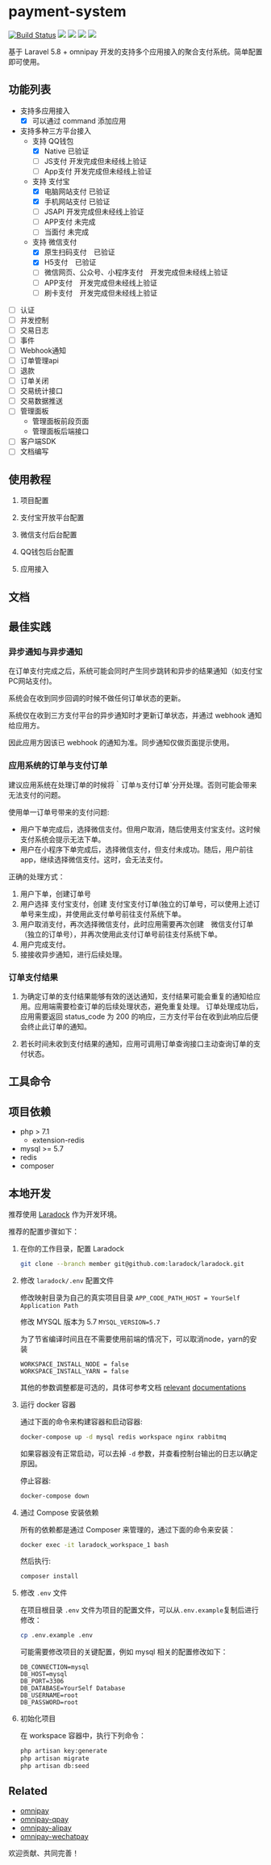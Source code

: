 # payment-system

[![Build Status](https://travis-ci.com/cmzz/payment-system.svg?branch=master)](https://travis-ci.com/cmzz/payment-system)
![](https://img.shields.io/swagger/valid/2.0/https/raw.githubusercontent.com/OAI/OpenAPI-Specification/master/examples/v2.0/json/petstore-expanded.json.svg)
![](https://img.shields.io/badge/php-7.1-blue.svg)
![](https://img.shields.io/badge/mysql-%3E%3D5.7-blue.svg)
![](https://img.shields.io/badge/laravel-5.8-blue.svg)

基于 Laravel 5.8 + omnipay 开发的支持多个应用接入的聚合支付系统。简单配置即可使用。

## 功能列表

- 支持多应用接入
    - [x] 可以通过 command 添加应用
- 支持多种三方平台接入
    - 支持 QQ钱包
        - [x] Native 已验证
        - [ ] JS支付 开发完成但未经线上验证
        - [ ] App支付 开发完成但未经线上验证
    - 支持 支付宝
        - [x] 电脑网站支付 已验证
        - [x] 手机网站支付 已验证
        - [ ] JSAPI 开发完成但未经线上验证
        - [ ] APP支付 未完成
        - [ ] 当面付 未完成
    - 支持 微信支付
        - [x] 原生扫码支付　已验证
        - [x] H5支付　已验证
        - [ ] 微信网页、公众号、小程序支付　开发完成但未经线上验证
        - [ ] APP支付　开发完成但未经线上验证
        - [ ] 刷卡支付　开发完成但未经线上验证
- [ ] 认证
- [ ] 并发控制
- [ ] 交易日志
- [ ] 事件
- [ ] Webhook通知
- [ ] 订单管理api
- [ ] 退款
- [ ] 订单关闭
- [ ] 交易统计接口
- [ ] 交易数据推送
- [ ] 管理面板
    - 管理面板前段页面
    - 管理面板后端接口
- [ ] 客户端SDK
- [ ] 文档编写

## 使用教程
1. 项目配置

2. 支付宝开放平台配置

3. 微信支付后台配置

4. QQ钱包后台配置

5. 应用接入

## 文档


## 最佳实践

### 异步通知与异步通知

在订单支付完成之后，系统可能会同时产生同步跳转和异步的结果通知（如支付宝 PC网站支付)。

系统会在收到同步回调的时候不做任何订单状态的更新。

系统仅在收到三方支付平台的异步通知时才更新订单状态，并通过 webhook 通知给应用方。

因此应用方因该已 webhook 的通知为准。同步通知仅做页面提示使用。

### 应用系统的订单与支付订单

建议应用系统在处理订单的时候将｀订单`与`支付订单`分开处理。否则可能会带来无法支付的问题。

使用单一订单号带来的支付问题:

- 用户下单完成后，选择微信支付。但用户取消，随后使用支付宝支付。这时候支付系统会提示无法下单。
- 用户在小程序下单完成后，选择微信支付，但支付未成功。随后，用户前往app，继续选择微信支付。这时，会无法支付。

正确的处理方式：

1. 用户下单，创建订单号
2. 用户选择 支付宝支付，创建 支付宝支付订单(独立的订单号，可以使用上述订单号来生成)，并使用此支付单号前往支付系统下单。
3. 用户取消支付，再次选择微信支付，此时应用需要再次创建　微信支付订单（独立的订单号），并再次使用此支付订单号前往支付系统下单。
4. 用户完成支付。
5. 接接收异步通知，进行后续处理。
    
### 订单支付结果

1. 为确定订单的支付结果能够有效的送达通知，支付结果可能会重复的通知给应用。应用端需要检查订单的后续处理状态，避免重复处理。
订单处理成功后，应用需要返回 status_code 为 200 的响应，三方支付平台在收到此响应后便会终止此订单的通知。

2. 若长时间未收到支付结果的通知，应用可调用订单查询接口主动查询订单的支付状态。


## 工具命令


## 项目依赖
- php > 7.1
    - extension-redis
- mysql >= 5.7
- redis
- composer 

## 本地开发

推荐使用 [Laradock](https://github.com/laradock/laradock) 作为开发环境。

推荐的配置步骤如下：

1. 在你的工作目录，配置 Laradock
    ```bash
    git clone --branch member git@github.com:laradock/laradock.git
    ```

2. 修改 `laradock/.env` 配置文件

    修改映射目录为自己的真实项目目录 `APP_CODE_PATH_HOST = YourSelf Application Path`
    
    修改 MYSQL 版本为 5.7 `MYSQL_VERSION=5.7`
    
    为了节省编译时间且在不需要使用前端的情况下，可以取消node，yarn的安装
    
    ```
    WORKSPACE_INSTALL_NODE = false
    WORKSPACE_INSTALL_YARN = false
    ```
    
    其他的参数调整都是可选的，具体可参考文档 [relevant](https://docs.docker.com/compose/compose-file/compose-file-v2/) [documentations](http://laradock.io/documentation/) 

3. 运行 docker 容器
    
    通过下面的命令来构建容器和启动容器:
    
    ```bash
    docker-compose up -d mysql redis workspace nginx rabbitmq
    ```
    
    如果容器没有正常启动，可以去掉 `-d` 参数，并查看控制台输出的日志以确定原因。
     
    停止容器: 
    ```bash
    docker-compose down
    ```

4. 通过 Compose 安装依赖
    
    所有的依赖都是通过 Composer 来管理的，通过下面的命令来安装：
    
    ```bash
    docker exec -it laradock_workspace_1 bash
    ```
    
    然后执行:
    
    ```bash
    composer install
    ```

5. 修改 `.env` 文件
    
    在项目根目录 `.env` 文件为项目的配置文件，可以从`.env.example`复制后进行修改：
    
    ```bash
    cp .env.example .env
    ```
    
    可能需要修改项目的关键配置，例如 mysql 相关的配置修改如下：
    
    ``` 
    DB_CONNECTION=mysql
    DB_HOST=mysql
    DB_PORT=3306
    DB_DATABASE=YourSelf Database
    DB_USERNAME=root
    DB_PASSWORD=root
    ```

6. 初始化项目
    
    在 workspace 容器中，执行下列命令：
    
    ```bash
    php artisan key:generate
    php artisan migrate
    php artisan db:seed
    ```

## Related

- [omnipay](https://github.com/thephpleague/omnipay)
- [omnipay-qpay](https://github.com/kuangjy2/omnipay-qpay)
- [omnipay-alipay](https://github.com/lokielse/omnipay-alipay)
- [omnipay-wechatpay](https://github.com/lokielse/omnipay-wechatpay)


欢迎贡献、共同完善！
